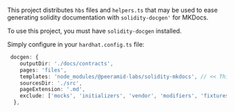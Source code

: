 This project distributes `hbs` files and `helpers.ts` that may be used to ease generating solidity documentation with `solidity-docgen'` for MKDocs.

To use this project, you must have `solidity-docgen` installed.

Simply configure in your `hardhat.config.ts` file:

```typescript
 docgen: {
    outputDir: './docs/contracts',
    pages: 'files',
    templates: 'node_modules/@peeramid-labs/solidity-mkdocs', // << This is the path to this project
    sourcesDir: './src',
    pageExtension: '.md',
    exclude: ['mocks', 'initializers', 'vendor', 'modifiers', 'fixtures'],
  },
  ```
